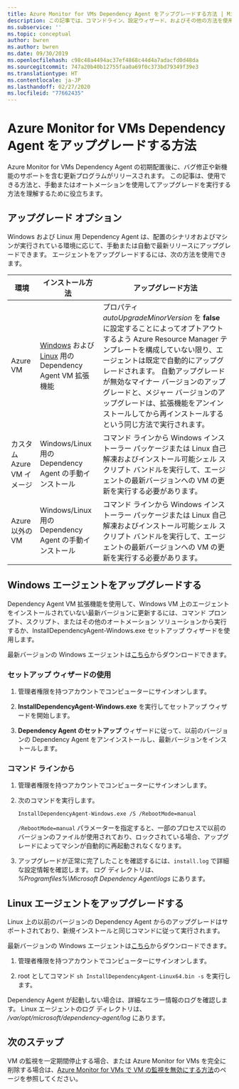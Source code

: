 ```yaml
---
title: Azure Monitor for VMs Dependency Agent をアップグレードする方法 | Microsoft Docs
description: この記事では、コマンドライン、設定ウィザード、およびその他の方法を使用して Azure Monitor for VMs Dependency Agent をアップグレードする方法について説明します。
ms.subservice: ''
ms.topic: conceptual
author: bwren
ms.author: bwren
ms.date: 09/30/2019
ms.openlocfilehash: c98c48a4494ac37ef4868c44d4a7adacfd0d48da
ms.sourcegitcommit: 747a20b40b12755faa0a69f0c373bd79349f39e3
ms.translationtype: HT
ms.contentlocale: ja-JP
ms.lasthandoff: 02/27/2020
ms.locfileid: "77662435"
---
```

# <a name="how-to-upgrade-the-azure-monitor-for-vms-dependency-agent"></a>Azure Monitor for VMs Dependency Agent をアップグレードする方法

Azure Monitor for VMs Dependency Agent の初期配置後に、バグ修正や新機能のサポートを含む更新プログラムがリリースされます。  この記事は、使用できる方法と、手動またはオートメーションを使用してアップグレードを実行する方法を理解するために役立ちます。

## <a name="upgrade-options"></a>アップグレード オプション 

Windows および Linux 用 Dependency Agent は、配置のシナリオおよびマシンが実行されている環境に応じて、手動または自動で最新リリースにアップグレードできます。 エージェントをアップグレードするには、次の方法を使用できます。

|環境 |インストール方法 |アップグレード方法 |
|------------|--------------------|---------------|
|Azure VM | [Windows](../../virtual-machines/extensions/agent-dependency-windows.md) および [Linux](../../virtual-machines/extensions/agent-dependency-linux.md) 用の Dependency Agent VM 拡張機能 | プロパティ *autoUpgradeMinorVersion* を **false** に設定することによってオプトアウトするよう Azure Resource Manager テンプレートを構成していない限り、エージェントは既定で自動的にアップグレードされます。 自動アップグレードが無効なマイナー バージョンのアップグレードと、メジャー バージョンのアップグレードは、拡張機能をアンインストールしてから再インストールするという同じ方法で実行されます。 |
| カスタム Azure VM イメージ | Windows/Linux 用の Dependency Agent の手動インストール | コマンド ラインから Windows インストーラー パッケージまたは Linux 自己解凍およびインストール可能シェル スクリプト バンドルを実行して、エージェントの最新バージョンへの VM の更新を実行する必要があります。|
| Azure 以外の VM | Windows/Linux 用の Dependency Agent の手動インストール | コマンド ラインから Windows インストーラー パッケージまたは Linux 自己解凍およびインストール可能シェル スクリプト バンドルを実行して、エージェントの最新バージョンへの VM の更新を実行する必要があります。 |

## <a name="upgrade-windows-agent"></a>Windows エージェントをアップグレードする 

Dependency Agent VM 拡張機能を使用して、Windows VM 上のエージェントをインストールされていない最新バージョンに更新するには、コマンド プロンプト、スクリプト、またはその他のオートメーション ソリューションから実行するか、InstallDependencyAgent-Windows.exe セットアップ ウィザードを使用します。  

最新バージョンの Windows エージェントは[こちら](https://aka.ms/dependencyagentwindows)からダウンロードできます。

### <a name="using-the-setup-wizard"></a>セットアップ ウィザードの使用

1. 管理者権限を持つアカウントでコンピューターにサインオンします。

2. **InstallDependencyAgent-Windows.exe** を実行してセットアップ ウィザードを開始します。
   
3. **Dependency Agent のセットアップ** ウィザードに従って、以前のバージョンの Dependency Agent をアンインストールし、最新バージョンをインストールします。


### <a name="from-the-command-line"></a>コマンド ラインから

1. 管理者権限を持つアカウントでコンピューターにサインオンします。

2. 次のコマンドを実行します。

    ```dos
    InstallDependencyAgent-Windows.exe /S /RebootMode=manual
    ```

    `/RebootMode=manual` パラメーターを指定すると、一部のプロセスで以前のバージョンのファイルが使用されており、ロックされている場合、アップグレードによってマシンが自動的に再起動されなくなります。 

3. アップグレードが正常に完了したことを確認するには、`install.log` で詳細な設定情報を確認します。 ログ ディレクトリは、 *%Programfiles%\Microsoft Dependency Agent\logs* にあります。

## <a name="upgrade-linux-agent"></a>Linux エージェントをアップグレードする 

Linux 上の以前のバージョンの Dependency Agent からのアップグレードはサポートされており、新規インストールと同じコマンドに従って実行されます。

最新バージョンの Windows エージェントは[こちら](https://aka.ms/dependencyagentlinux)からダウンロードできます。

1. 管理者権限を持つアカウントでコンピューターにサインオンします。

2. root としてコマンド `sh InstallDependencyAgent-Linux64.bin -s` を実行します。 

Dependency Agent が起動しない場合は、詳細なエラー情報のログを確認します。 Linux エージェントのログ ディレクトリは、 */var/opt/microsoft/dependency-agent/log* にあります。 

## <a name="next-steps"></a>次のステップ

VM の監視を一定期間停止する場合、または Azure Monitor for VMs を完全に削除する場合は、[Azure Monitor for VMs で VM の監視を無効にする方法](vminsights-optout.md)のページを参照してください。
